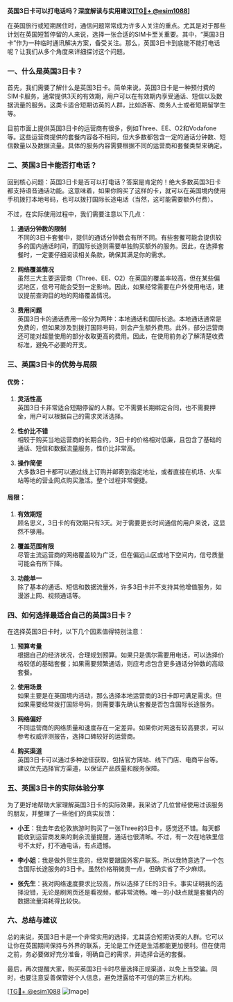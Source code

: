 **英国3日卡可以打电话吗？深度解读与实用建议[[TG💪+ @esim1088](https://t.me/s/esim1088)]**

在英国旅行或短期居住时，通信问题常常成为许多人关注的重点。尤其是对于那些计划在英国短暂停留的人来说，选择一张合适的SIM卡至关重要。其中，“英国3日卡”作为一种临时通讯解决方案，备受关注。那么，英国3日卡到底能不能打电话呢？让我们从多个角度来详细探讨这个问题。

### 一、什么是英国3日卡？

首先，我们需要了解什么是英国3日卡。简单来说，英国3日卡是一种预付费的SIM卡服务，通常提供3天的有效期，用户可以在有效期内享受通话、短信以及数据流量的服务。这类卡适合短期访英的人群，比如游客、商务人士或者短期留学生等。

目前市面上提供英国3日卡的运营商有很多，例如Three、EE、O2和Vodafone等。这些运营商提供的套餐内容各不相同，但大多数都包含一定的通话分钟数、短信数量以及数据流量。具体的服务内容需要根据不同的运营商和套餐类型来确定。

### 二、英国3日卡能否打电话？

回到核心问题：英国3日卡是否可以打电话？答案是肯定的！绝大多数英国3日卡都支持语音通话功能。这意味着，如果你购买了这样的卡，就可以在英国境内使用手机拨打本地号码，也可以拨打国际长途电话（当然，这可能需要额外付费）。

不过，在实际使用过程中，我们需要注意以下几点：

1. **通话分钟数的限制**  
   不同的3日卡套餐中，提供的通话分钟数会有所不同。有些套餐可能会提供较多的国内通话时间，而国际长途则需要单独购买额外的服务。因此，在选择套餐时，一定要仔细阅读相关条款，确保其满足你的需求。

2. **网络覆盖情况**  
   虽然三大主要运营商（Three、EE、O2）在英国的覆盖率较高，但在某些偏远地区，信号可能会受到一定影响。因此，如果经常需要在户外使用电话，建议提前查询目的地的网络覆盖情况。

3. **费用问题**  
   英国3日卡的通话费用一般分为两种：本地通话和国际长途。本地通话通常是免费的，但如果涉及到拨打国际号码，则会产生额外费用。此外，部分运营商还可能对超量使用的部分收取更高的费用。因此，在使用前务必了解清楚收费标准，避免不必要的开支。

### 三、英国3日卡的优势与局限

#### 优势：
1. **灵活性高**  
   英国3日卡非常适合短期停留的人群。它不需要长期绑定合同，也不需要押金，用户可以根据自己的需求灵活选择。

2. **性价比不错**  
   相较于购买当地运营商的长期合约，3日卡的价格相对低廉，且包含了基础的通话、短信和数据流量服务，性价比非常高。

3. **操作简便**  
   大多数3日卡都可以通过线上订购并邮寄到指定地址，或者直接在机场、火车站等地的营业网点购买激活。整个过程非常便捷。

#### 局限：
1. **有效期短**  
   顾名思义，3日卡的有效期只有3天。对于需要更长时间通信的用户来说，这显然不够用。

2. **覆盖范围有限**  
   尽管主流运营商的网络覆盖较为广泛，但在偏远山区或地下空间内，信号质量可能会有所下降。

3. **功能单一**  
   除了基本的通话、短信和数据流量外，许多3日卡并不支持其他增值服务，如漫游上网、视频通话等。

### 四、如何选择最适合自己的英国3日卡？

在选择英国3日卡时，以下几个因素值得特别注意：

1. **预算考量**  
   根据自己的经济状况，合理规划预算。如果只是偶尔需要用电话，可以选择价格较低的基础套餐；如果需要频繁通话，则应考虑包含更多通话分钟数的高级套餐。

2. **使用场景**  
   如果主要是在英国境内活动，那么选择本地运营商的3日卡即可满足需求。但如果需要经常拨打国际号码，则需要事先确认套餐是否包含国际长途服务。

3. **网络偏好**  
   不同运营商的网络质量和速度存在一定差异。如果你对网速有较高要求，可以参考权威评测报告，选择口碑较好的运营商。

4. **购买渠道**  
   英国3日卡可以通过多种途径获取，包括官方网站、线下门店、电商平台等。建议优先选择官方渠道，以保证产品质量和服务保障。

### 五、英国3日卡的实际体验分享

为了更好地帮助大家理解英国3日卡的实际效果，我采访了几位曾经使用过该服务的朋友，并整理了一些他们的真实反馈：

- **小王**：我去年去伦敦旅游时购买了一张Three的3日卡，感觉还不错。每天都能收到运营商发来的剩余流量提醒，通话也很清晰。不过，有一次在地铁里信号不太好，打不通电话，有点遗憾。
  
- **李小姐**：我是做外贸生意的，经常要跟国外客户联系。所以我特意选了一个包含国际长途服务的3日卡。虽然价格稍微贵一点，但确实省了不少麻烦。

- **张先生**：我对网络速度要求比较高，所以选择了EE的3日卡。事实证明我的选择没错，无论是刷网页还是看视频，都非常流畅。唯一的小缺点就是套餐内的数据流量消耗得比较快。

### 六、总结与建议

总的来说，英国3日卡是一个非常实用的选择，尤其适合短期访英的人群。它可以让你在英国期间保持与外界的联系，无论是工作还是生活都能更加便利。但在使用之前，务必要做好充分准备，明确自己的需求，并选择合适的套餐。

最后，再次提醒大家，购买英国3日卡时尽量选择正规渠道，以免上当受骗。同时，也要注意妥善保管好个人信息，避免泄露给不可信的第三方机构。

[[TG💪+ @esim1088](https://t.me/s/esim1088) ![Image](https://i.postimg.cc/4NQfJmqS/Snipaste-2025-05-13-00-14-12.png)]